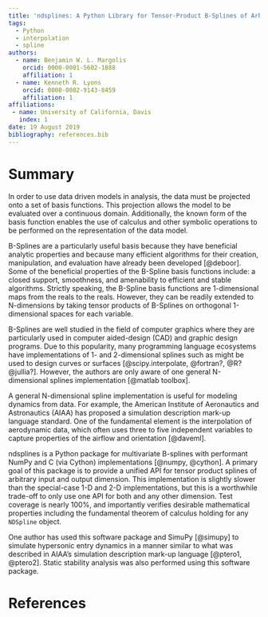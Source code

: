 ```yaml
---
title: 'ndsplines: A Python Library for Tensor-Product B-Splines of Arbitrary Dimension'
tags:
  - Python
  - interpolation
  - spline
authors:
  - name: Benjamin W. L. Margolis
    orcid: 0000-0001-5602-1888
    affiliation: 1
  - name: Kenneth R. Lyons
    orcid: 0000-0002-9143-8459
    affiliation: 1
affiliations:
 - name: University of California, Davis
   index: 1
date: 19 August 2019
bibliography: references.bib
---
```


# Summary

In order to use data driven models in analysis, the data must be projected onto a set of basis functions. This projection allows the model to be evaluated over a continuous domain. Additionally, the known form of the basis function enables the use of calculus and other symbolic operations to be performed on the representation of the data model. 

B-Splines are a particularly useful basis because they have beneficial analytic properties and because many efficient algorithms for their creation, manipulation, and evaluation have already been developed [@deboor]. Some of the beneficial properties of the B-Spline basis functions include: a closed support, smoothness, and amenability to efficient and stable algorithms. Strictly speaking, the B-Spline basis functions are 1-dimensional maps from the reals to the reals. However, they can be readily extended to N-dimensions by taking tensor products of B-Splines on orthogonal 1-dimensional spaces for each variable. 

B-Splines are well studied in the field of computer graphics where they are particularly used in computer aided-design (CAD) and graphic design programs. Due to this popularity, many programming language ecosystems have implementations of 1- and 2-dimensional splines such as might be used to design curves or surfaces [@scipy.interpolate, @fortran?, @R? @jullia?]. However, the authors are only aware of one general N-dimensional splines implementation [@matlab toolbox].

A general N-dimensional spline implementation is useful for modeling dynamics from data. For example, the American Institute of Aeronautics and Astronautics (AIAA) has proposed a simulation description mark-up language standard. One of the fundamental element is the interpolation of aerodynamic data, which often uses three to five independent variables to capture properties of the airflow and orientation [@daveml].

ndsplines is a Python package for multivariate B-splines with performant NumPy and C (via Cython) implementations [@numpy, @cython]. A primary goal of this package is to provide a unified API for tensor product splines of arbitrary input and output dimension. This implementation is slightly slower than the special-case 1-D and 2-D implementations, but this is a worthwhile trade-off to only use one API for both and any other dimension. Test coverage is nearly 100%, and importantly verifies desirable mathematical properties including the fundamental theorem of calculus holding for any `NDSpline` object.

One author has used this software package and SimuPy [@simupy] to simulate hypersonic entry dynamics in a manner similar to what was described in AIAA’s simulation description mark-up language [@ptero1, @ptero2]. Static stability analysis was also performed using this software package.



# References